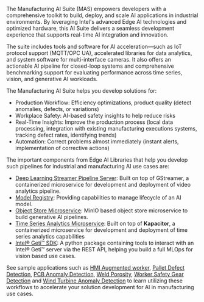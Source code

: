 
The Manufacturing AI Suite (MAS) empowers developers with a comprehensive toolkit to build, deploy, and scale AI applications in industrial environments. By leveraging Intel's advanced Edge AI technologies and optimized hardware, this AI Suite delivers a seamless development experience that supports real-time AI integration and innovation.

The suite includes tools and software for AI acceleration—such as IoT protocol support (MQTT/OPC UA), accelerated libraries for data analytics, and system software for multi-interface cameras. It also offers an actionable AI pipeline for closed-loop systems and comprehensive benchmarking support for evaluating performance across time series, vision, and generative AI workloads.

The Manufacturing AI Suite helps you develop solutions for:
- Production Workflow: Efficiency optimizations, product quality (detect anomalies, defects, or variations)
- Workplace Safety: AI-based safety insights to help reduce risks
- Real-Time Insights: Improve the production process (local data processing, integration with existing manufacturing executions systems, tracking defect rates, identifying trends)
- Automation: Correct problems almost immediately (instant alerts, implementation of corrective actions)

The important components from Edge AI Libraries that help you develop such pipelines for industrial and manufacturing AI use cases are:
- [Deep Learning Streamer Pipeline Server](https://github.com/open-edge-platform/edge-ai-libraries/tree/main/microservices/dlstreamer-pipeline-server): Built on top of GStreamer, a containerized microservice for development and deployment of video analytics pipeline.
- [Model Registry](https://github.com/open-edge-platform/edge-ai-libraries/tree/main/microservices/model-registry): Providing capabilities to manage lifecycle of an AI model.
- [Object Store Microservice](https://github.com/open-edge-platform/edge-ai-libraries/tree/main/microservices/object-store/minio-store): MinIO based object store microservice to build generative AI pipelines.
- [Time Series Analytics Microservice](https://github.com/open-edge-platform/edge-ai-libraries/tree/main/microservices/time-series-analytics): Built on top of **Kapacitor**, a containerized microservice for development and deployment of time series analytics capabilities
- [Intel&reg; Geti&trade; SDK](https://github.com/open-edge-platform/geti-sdk): A python package containing tools to interact with an Intel&reg; Geti&trade; server via the REST API, helping you build a full MLOps for vision based use cases.


See sample applications such as [HMI Augmented worker](./hmi-augmented-worker/), [Pallet Defect Detection](industrial-edge-insights-vision/apps/pallet-defect-detection), [PCB Anomaly Detection](industrial-edge-insights-vision/apps/pcb-anomaly-detection), [Weld Porosity](industrial-edge-insights-vision/apps/weld-porosity), [Worker Safety Gear Detection](industrial-edge-insights-vision/apps/worker-safety-gear-detection) and [Wind Turbine Anomaly Detection](wind-turbine-anomaly-detection/) to learn utilizing these workflows to accelerate your solution development for AI in manufacturing use cases.
